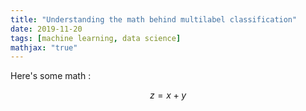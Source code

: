 ```yaml
---
title: "Understanding the math behind multilabel classification"
date: 2019-11-20
tags: [machine learning, data science]
mathjax: "true"
---
```


Here's some math :

$$z=x+y$$
